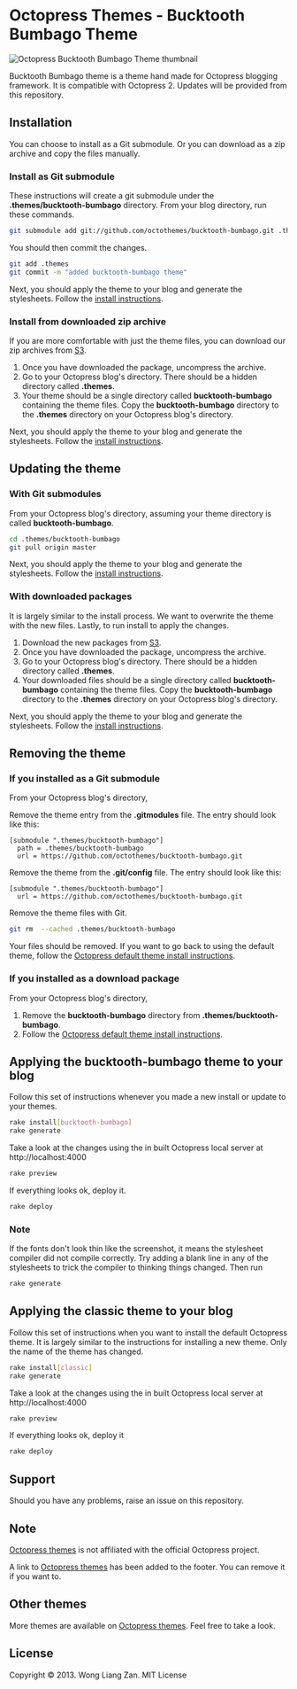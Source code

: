 # Octopress Themes - Bucktooth Bumbago Theme

![Octopress Bucktooth Bumbago Theme thumbnail](https://s3.amazonaws.com/static.octopressthemes.com/thumbnails/bucktooth-bumbago-thumbnail.png)

Bucktooth Bumbago theme is a theme hand made for Octopress blogging framework. It is compatible with Octopress 2. Updates will be provided from this repository.

## Installation

You can choose to install as a Git submodule. Or you can download as a zip archive and copy the files manually.

### Install as Git submodule

These instructions will create a git submodule under the __.themes/bucktooth-bumbago__ directory. From your blog directory, run these commands.

``` sh
git submodule add git://github.com/octothemes/bucktooth-bumbago.git .themes/bucktooth-bumbago
```

You should then commit the changes.

``` sh
git add .themes
git commit -m "added bucktooth-bumbago theme"
```

Next, you should apply the theme to your blog and generate the stylesheets. Follow the [install instructions](#applying-the-bucktooth-bumbago-theme-to-your-blog).

### Install from downloaded zip archive

If you are more comfortable with just the theme files, you can download our zip archives from [S3](https://s3.amazonaws.com/static.octopressthemes.com/themes/bucktooth-bumbago-v0.1.0.zip).

1. Once you have downloaded the package, uncompress the archive.
2. Go to your Octopress blog's directory. There should be a hidden directory called __.themes__.
3. Your theme should be a single directory called __bucktooth-bumbago__ containing the theme files. Copy the __bucktooth-bumbago__ directory to the __.themes__ directory on your Octopress blog's directory.

Next, you should apply the theme to your blog and generate the stylesheets. Follow the [install instructions](#applying-the-bucktooth-bumbago-theme-to-your-blog).

## Updating the theme

### With Git submodules

From your Octopress blog's directory, assuming your theme directory is called __bucktooth-bumbago__.

``` sh
cd .themes/bucktooth-bumbago
git pull origin master
```

Next, you should apply the theme to your blog and generate the stylesheets. Follow the [install instructions](#applying-the-bucktooth-bumbago-theme-to-your-blog).

### With downloaded packages

It is largely similar to the install process. We want to overwrite the theme with the new files. Lastly, to run install to apply the changes.

1. Download the new packages from [S3](https://s3.amazonaws.com/static.octopressthemes.com/themes/bucktooth-bumbago-v0.1.0.zip).
2. Once you have downloaded the package, uncompress the archive.
3. Go to your Octopress blog's directory. There should be a hidden directory called __.themes__.
4. Your downloaded files should be a single directory called __bucktooth-bumbago__ containing the theme files. Copy the __bucktooth-bumbago__ directory to the __.themes__ directory on your Octopress blog's directory.

Next, you should apply the theme to your blog and generate the stylesheets. Follow the [install instructions](#applying-the-bucktooth-bumbago-theme-to-your-blog).

## Removing the theme

### If you installed as a Git submodule

From your Octopress blog's directory,

Remove the theme entry from the __.gitmodules__ file. The entry should look like this:
```
[submodule ".themes/bucktooth-bumbago"]
  path = .themes/bucktooth-bumbago
  url = https://github.com/octothemes/bucktooth-bumbago.git
```

Remove the theme from the __.git/config__ file. The entry should look like this:
```
[submodule ".themes/bucktooth-bumbago"]
  url = https://github.com/octothemes/bucktooth-bumbago.git
```

Remove the theme files with Git.
``` sh
git rm  --cached .themes/bucktooth-bumbago
```

Your files should be removed. If you want to go back to using the default theme, follow the [Octopress default theme install instructions](#applying-the-classic-theme-to-your-blog).

### If you installed as a download package

From your Octopress blog's directory,

1. Remove the __bucktooth-bumbago__ directory from __.themes/bucktooth-bumbago__.
2. Follow the [Octopress default theme install instructions](#applying-the-bucktooth-bumbago-theme-to-your-blog).

## Applying the bucktooth-bumbago theme to your blog

Follow this set of instructions whenever you made a new install or update to your themes.

``` sh
rake install[bucktooth-bumbago]
rake generate
```

Take a look at the changes using the in built Octopress local server at http://localhost:4000

``` sh
rake preview
```

If everything looks ok, deploy it.

``` sh
rake deploy
```

### Note

If the fonts don't look thin like the screenshot, it means the stylesheet compiler did not compile correctly. Try adding a blank line in any of the stylesheets to trick the compiler to thinking things changed. Then run

``` sh
rake generate
```

## Applying the classic theme to your blog

Follow this set of instructions when you want to install the default Octopress theme. It is largely similar to the instructions for installing a new theme. Only the name of the theme has changed.

``` sh
rake install[classic]
rake generate
```

Take a look at the changes using the in built Octopress local server at http://localhost:4000

``` sh
rake preview
```

If everything looks ok, deploy it

``` sh
rake deploy
```

## Support

Should you have any problems, raise an issue on this repository.

## Note

[Octopress themes](http://octopressthemes.com) is not affiliated with the official Octopress project.

A link to [Octopress themes](http://octopressthemes.com) has been added to the footer. You can remove it if you want to.

## Other themes

More themes are available on [Octopress themes](http://octopressthemes.com). Feel free to take a look.

## License

Copyright &copy; 2013. Wong Liang Zan. MIT License
